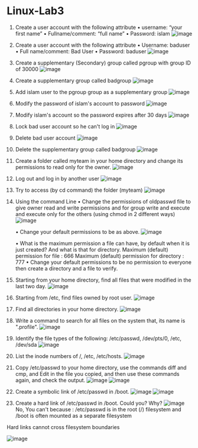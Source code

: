 # Linux-Lab3
1. Create a user account with the following attribute
   • username: “your first name”
   • Fullname/comment: “full name”
   • Password: islam
   ![image](https://github.com/user-attachments/assets/55ab5f71-ea15-4b8d-9ef7-069a018949e1)

2. Create a user account with the following attribute
   • Username: baduser
   • Full name/comment: Bad User
   • Password: baduser
   ![image](https://github.com/user-attachments/assets/6da2ca4c-73ad-4557-9beb-005710ba6e3a)

3. Create a supplementary (Secondary) group called pgroup with group ID of 30000
  ![image](https://github.com/user-attachments/assets/d9acb776-0f12-472b-bff4-86d939ae8182)

4. Create a supplementary group called badgroup ![image](https://github.com/user-attachments/assets/140a77d3-b890-4cc3-b51c-1a08333b8c3a)
    

5. Add islam user to the pgroup group as a supplementary group ![image](https://github.com/user-attachments/assets/f4ef7770-16fa-4813-bb4b-a1009a73eace)

6. Modify the password of islam's account to password ![image](https://github.com/user-attachments/assets/256ee1d3-a038-4162-a4c6-0c95fc157474)

7. Modify islam's account so the password expires after 30 days ![image](https://github.com/user-attachments/assets/63f5cf9e-84b5-4991-9835-8f84022f0516)

8. Lock bad user account so he can't log in ![image](https://github.com/user-attachments/assets/0318fc01-dff2-4dbe-be0d-cc6129afe6db)

9. Delete bad user account ![image](https://github.com/user-attachments/assets/c1a5e42c-0498-45d6-b1ad-47e16877d90c)

10. Delete the supplementary group called badgroup   ![image](https://github.com/user-attachments/assets/0b842311-e63e-4dbf-ac16-3d6ab6a69c10)

11. Create a folder called myteam in your home directory and change its permissions to read only for the owner. ![image](https://github.com/user-attachments/assets/95fa8946-7f12-4727-9539-04d374a6a12d)

12. Log out and log in by another user ![image](https://github.com/user-attachments/assets/c2fdb03b-9370-43d1-8e2c-d95b227d0e43)

13. Try to access (by cd command) the folder (myteam) ![image](https://github.com/user-attachments/assets/e1aa058b-53d7-47d9-aa84-795735fe92fd)

14. Using the command Line
    • Change the permissions of oldpasswd file to give owner read and write permissions and for group write and execute and execute only for the others (using chmod in 2 different ways)
    ![image](https://github.com/user-attachments/assets/84f32073-b83e-41fa-9d09-74e3cec4ddec)

    • Change your default permissions to be as above. ![image](https://github.com/user-attachments/assets/a594fe40-152d-4042-a28c-a5c0af0792bd)

    • What is the maximum permission a file can have, by default when it is just created? And what is that for directory.
       Maximum (default) permission for file : 666
       Maximum (default) permission for directory : 777
    • Change your default permissions to be no permission to everyone then create a directory and a file to verify.
15. Starting from your home directory, find all files that were modified in the last two day. ![image](https://github.com/user-attachments/assets/3e7688b6-9810-474e-b079-cacbdbb83406)

16. Starting from /etc, find files owned by root user. ![image](https://github.com/user-attachments/assets/817ee949-ffd3-49b7-99c6-f55c87ef6f03)

17. Find all directories in your home directory. ![image](https://github.com/user-attachments/assets/8b2dc0e2-ac9c-4723-bf81-335bf7b895ac)

18. Write a command to search for all files on the system that, its name is ".profile". ![image](https://github.com/user-attachments/assets/4e9e2367-f224-4199-bf5f-aa5268e4ef8f)

19. Identify the file types of the following: /etc/passwd, /dev/pts/0, /etc, /dev/sda  ![image](https://github.com/user-attachments/assets/646c76d9-f451-49af-aee5-4597eeaf3505)

20. List the inode numbers of /, /etc, /etc/hosts.  ![image](https://github.com/user-attachments/assets/91861b23-4ea2-46e4-9902-96fe3d17938a)

21. Copy /etc/passwd to your home directory, use the commands diff and cmp, and Edit in the file you copied, and then use these commands again, and check the output.
    ![image](https://github.com/user-attachments/assets/4196ea42-b8c3-49a2-89f4-f324e14efbed)
    ![image](https://github.com/user-attachments/assets/d3a100ef-75e3-46dd-ae5c-714d4f0730e4)


22. Create a symbolic link of /etc/passwd in /boot.
    ![image](https://github.com/user-attachments/assets/09c8e639-8ab1-4d09-9031-4363ca4e73f2)
    ![image](https://github.com/user-attachments/assets/0df7602d-87b1-4d65-af66-4249f5eeb251)


23. Create a hard link of /etc/passwd in /boot. Could you? Why?
    ![image](https://github.com/user-attachments/assets/8fb7d60b-173e-433a-bbd7-0e8b22255b39)
    No, You can't because : /etc/passwd is in the root (/) filesystem and /boot is often mounted as a separate filesystem 

   Hard links cannot cross filesystem boundaries

   ![image](https://github.com/user-attachments/assets/7a38f67a-b49c-4478-a898-24928432eb6d)

